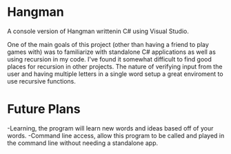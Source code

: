 # Hangman
A console version of Hangman writtenin C# using Visual Studio.

One of the main goals of this project (other than having a friend to play games with) was to familiarize with standalone C# applications as well as using recursion in my code. I've found it somewhat difficult to find good places for recursion in other projects. The nature of verifying input from the user and having multiple letters in a single word setup a great enviroment to use recursive functions.

# Future Plans

-Learning, the program will learn new words and ideas based off of your words.
-Command line access, allow this program to be called and played in the command line without needing a standalone app.
